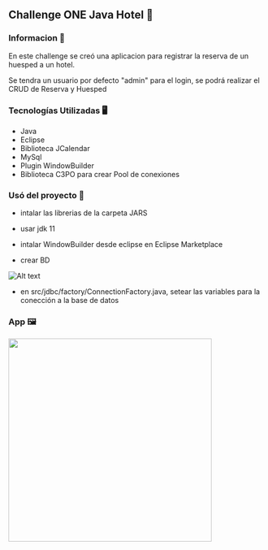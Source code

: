 ## Challenge ONE Java Hotel 📝

### Informacion 📢

En este challenge se creó una aplicacion para registrar la reserva de un huesped a un hotel.

Se tendra un usuario por defecto "admin" para el login, se podrá realizar el CRUD de Reserva y Huesped

### Tecnologías Utilizadas 🖥️

- Java
- Eclipse
- Biblioteca JCalendar
- MySql
- Plugin WindowBuilder
- Biblioteca C3PO para crear Pool de conexiones

### Usó del proyecto 🔧

* intalar las librerias de la carpeta JARS

* usar jdk 11 

* intalar WindowBuilder desde eclipse en Eclipse Marketplace

* crear BD 

![Alt text](img-db.png)

* en src/jdbc/factory/ConnectionFactory.java, setear las variables para la conección a la base de datos

### App 🖼

<p>
     <img width="400" heigth="400" src="img-app.png">
</p>